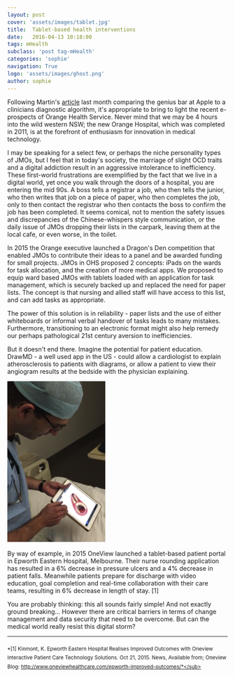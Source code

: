 ```yaml
---
layout: post
cover: 'assets/images/tablet.jpg'
title:  Tablet-based health interventions
date:   2016-04-13 10:18:00
tags: mHealth 
subclass: 'post tag-mHealth'
categories: 'sophie'
navigation: True
logo: 'assets/images/ghost.png'
author: sophie
---
```

Following Martin's [article](/what-if-hospitals-ran-like-apple) last month comparing the genius bar at Apple to a clinicians diagnostic algorithm, it's appropriate to bring to light the recent e-prospects of Orange Health Service. Never mind that we may be 4 hours into the wild western NSW; the new Orange Hospital, which was completed in 2011, is at the forefront of enthusiasm for innovation in medical technology. 

I may be speaking for a select few, or perhaps the niche personality types of JMOs, but I feel that in today's society, the marriage of slight OCD traits and a digital addiction result in an aggressive intolerance to inefficiency.  These first-world frustrations are exemplified by the fact that we live in a digital world, yet once you walk through the doors of a hospital, you are entering the mid 90s.  A boss tells a registrar a job, who then tells the junior, who then writes that job on a piece of paper, who then completes the job, only to then contact the registrar who then contacts the boss to confirm the job has been completed. It seems comical, not to mention the safety issues and discrepancies of the Chinese-whispers style communication, or the daily issue of JMOs dropping their lists in the carpark, leaving them at the local cafe, or even worse, in the toilet.

In 2015 the Orange executive launched a Dragon's Den competition that enabled JMOs to contribute their ideas to a panel and be awarded funding for small projects. JMOs in OHS proposed 2 concepts: iPads on the wards for task allocation, and the creation of more medical apps. We proposed to equip ward based JMOs with tablets loaded with an application for task management, which is securely backed up and replaced the need for paper lists. The concept is that nursing and allied staff will have access to this list, and can add tasks as appropriate. 

The power of this solution is in reliability - paper lists and the use of either whiteboards or informal verbal handover of tasks leads to many mistakes. Furthermore, transitioning to an electronic format might also help remedy our perhaps pathological 21st century aversion to inefficiencies. 

But it doesn't end there. Imagine the potential for patient education. DrawMD - a well used app in the US - could allow a cardiologist to explain atherosclerosis to patients with diagrams, or allow a patient to view their angiogram results at the bedside with the physician explaining. 

![Cardiologist explaining concept to a patient using DrawMD](/assets/images/drawMD.jpg "DrawMD")

By way of example, in 2015 OneView launched a tablet-based patient portal in Epworth Eastern Hospital, Melbourne. Their nurse rounding application has resulted in a 6% decrease in pressure ulcers and a 4% decrease in patient falls. Meanwhile patients prepare for discharge with video education, goal completion and real-time collaboration with their care teams, resulting in 6% decrease in length of stay. [1]

You are probably thinking: this all sounds fairly simple! And not exactly ground breaking... However there are critical barriers in terms of change management and data security that need to be overcome. But can the medical world really resist this digital storm?

___
<sub>*[1] Kinmont, K. Epworth Eastern Hospital Realises Improved Outcomes with Oneview Interactive Patient Care Technology Solutions. Oct 21, 2015. News, Available from; Oneview Blog: http://www.oneviewhealthcare.com/epworth-improved-outcomes/*</sub>


